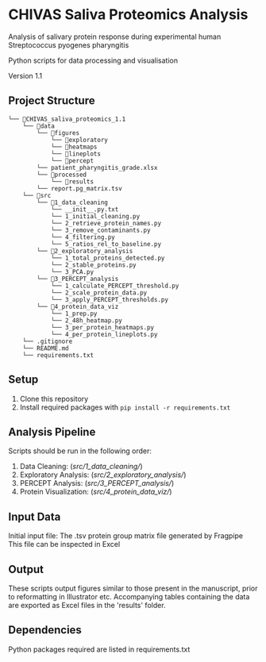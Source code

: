 # CHIVAS Saliva Proteomics Analysis
Analysis of salivary protein response during experimental human Streptococcus pyogenes pharyngitis

Python scripts for data processing and visualisation 

Version 1.1

## Project Structure
```
└── 📁CHIVAS_saliva_proteomics_1.1
    └── 📁data
        └── 📁figures
            └── 📁exploratory
            └── 📁heatmaps
            └── 📁lineplots
            └── 📁percept
        └── patient_pharyngitis_grade.xlsx
        └── 📁processed
            └── 📁results
        └── report.pg_matrix.tsv
    └── 📁src
        └── 📁1_data_cleaning
            └── __init__.py.txt
            └── 1_initial_cleaning.py
            └── 2_retrieve_protein_names.py
            └── 3_remove_contaminants.py
            └── 4_filtering.py
            └── 5_ratios_rel_to_baseline.py
        └── 📁2_exploratory_analysis
            └── 1_total_proteins_detected.py
            └── 2_stable_proteins.py
            └── 3_PCA.py
        └── 📁3_PERCEPT_analysis
            └── 1_calculate_PERCEPT_threshold.py
            └── 2_scale_protein_data.py
            └── 3_apply_PERCEPT_thresholds.py
        └── 📁4_protein_data_viz
            └── 1_prep.py
            └── 2_48h_heatmap.py
            └── 3_per_protein_heatmaps.py
            └── 4_per_protein_lineplots.py
    └── .gitignore
    └── README.md
    └── requirements.txt
```
## Setup

1. Clone this repository
2. Install required packages with
``` pip install -r requirements.txt ```

## Analysis Pipeline

Scripts should be run in the following order:

1. Data Cleaning: (*src/1_data_cleaning/*)
2. Exploratory Analysis: (*src/2_exploratory_analysis/*)
3. PERCEPT Analysis: (*src/3_PERCEPT_analysis/*)
4. Protein Visualization: (*src/4_protein_data_viz/*)

## Input Data

Initial input file: The .tsv protein group matrix file generated by Fragpipe
This file can be inspected in Excel

## Output

These scripts output figures similar to those present in the manuscript, prior to reformatting in Illustrator etc.
Accompanying tables containing the data are exported as Excel files in the 'results' folder.

## Dependencies

Python packages required are listed in requirements.txt
